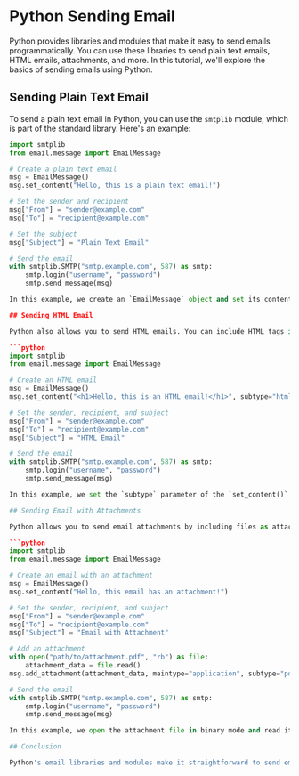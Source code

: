# Python Sending Email

Python provides libraries and modules that make it easy to send emails programmatically. You can use these libraries to send plain text emails, HTML emails, attachments, and more. In this tutorial, we'll explore the basics of sending emails using Python.

## Sending Plain Text Email

To send a plain text email in Python, you can use the `smtplib` module, which is part of the standard library. Here's an example:

```python
import smtplib
from email.message import EmailMessage

# Create a plain text email
msg = EmailMessage()
msg.set_content("Hello, this is a plain text email!")

# Set the sender and recipient
msg["From"] = "sender@example.com"
msg["To"] = "recipient@example.com"

# Set the subject
msg["Subject"] = "Plain Text Email"

# Send the email
with smtplib.SMTP("smtp.example.com", 587) as smtp:
    smtp.login("username", "password")
    smtp.send_message(msg)

In this example, we create an `EmailMessage` object and set its content to the plain text message. We set the sender, recipient, and subject using the appropriate message headers. Finally, we use the `smtplib.SMTP` class to connect to the SMTP server, login with the sender's credentials, and send the email.

## Sending HTML Email

Python also allows you to send HTML emails. You can include HTML tags in the email content to format the message. Here's an example:

```python
import smtplib
from email.message import EmailMessage

# Create an HTML email
msg = EmailMessage()
msg.set_content("<h1>Hello, this is an HTML email!</h1>", subtype="html")

# Set the sender, recipient, and subject
msg["From"] = "sender@example.com"
msg["To"] = "recipient@example.com"
msg["Subject"] = "HTML Email"

# Send the email
with smtplib.SMTP("smtp.example.com", 587) as smtp:
    smtp.login("username", "password")
    smtp.send_message(msg)

In this example, we set the `subtype` parameter of the `set_content()` method to `"html"`, indicating that the email content is HTML. The rest of the process is similar to sending a plain text email.

## Sending Email with Attachments

Python allows you to send email attachments by including files as attachments in the email. Here's an example:

```python
import smtplib
from email.message import EmailMessage

# Create an email with an attachment
msg = EmailMessage()
msg.set_content("Hello, this email has an attachment!")

# Set the sender, recipient, and subject
msg["From"] = "sender@example.com"
msg["To"] = "recipient@example.com"
msg["Subject"] = "Email with Attachment"

# Add an attachment
with open("path/to/attachment.pdf", "rb") as file:
    attachment_data = file.read()
msg.add_attachment(attachment_data, maintype="application", subtype="pdf", filename="attachment.pdf")

# Send the email
with smtplib.SMTP("smtp.example.com", 587) as smtp:
    smtp.login("username", "password")
    smtp.send_message(msg)

In this example, we open the attachment file in binary mode and read its contents. We then use the `add_attachment()` method to attach the file to the email. You can specify the main type and subtype of the attachment content and provide a filename.

## Conclusion

Python's email libraries and modules make it straightforward to send emails programmatically. You can send plain text emails, HTML emails
